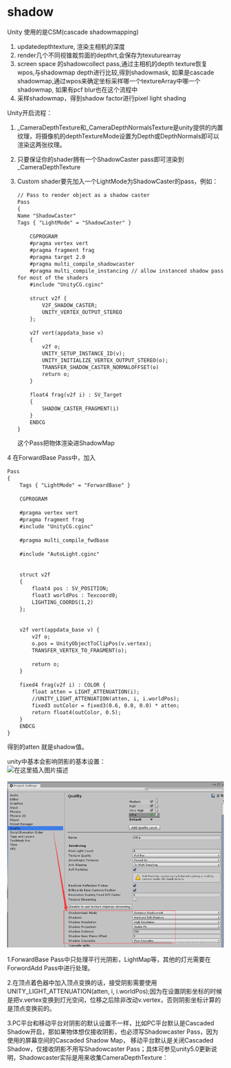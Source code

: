 # shadow

Unity 使用的是CSM\(cascade shadowmapping\)

1. updatedepthtexture, 渲染主相机的深度
2. render几个不同视锥裁剪面的depthrt,会保存为texuturearray
3.  screen space 的shadowcollect pass,通过主相机的depth texture恢复wpos,与shadowmap depth进行比较,得到shadowmask, 如果是cascade shadowmap,通过wpos来确定坐标采样哪一个textureArray中哪一个shadowmap, 如果有pcf blur也在这个流程中
4. 采样shadowmap，得到shadow factor进行pixel light shading

Unity开启流程：

1. \_CameraDepthTexture和\_CameraDepthNormalsTexture是unity提供的内置纹理，将摄像机的depthTextureMode设置为Depth或DepthNormals即可以渲染这两张纹理。
2. 只要保证你的shader拥有一个ShadowCaster pass即可渲染到\_CameraDepthTexture
3. Custom shader要先加入一个LightMode为ShadowCaster的pass，例如：

   ```text
   // Pass to render object as a shadow caster
   Pass 
   {
   Name "ShadowCaster"
   Tags { "LightMode" = "ShadowCaster" }

       CGPROGRAM
       #pragma vertex vert
       #pragma fragment frag
       #pragma target 2.0
       #pragma multi_compile_shadowcaster
       #pragma multi_compile_instancing // allow instanced shadow pass for most of the shaders
       #include "UnityCG.cginc"

       struct v2f {
           V2F_SHADOW_CASTER;
           UNITY_VERTEX_OUTPUT_STEREO
       };

       v2f vert(appdata_base v)
       {
           v2f o;
           UNITY_SETUP_INSTANCE_ID(v);
           UNITY_INITIALIZE_VERTEX_OUTPUT_STEREO(o);
           TRANSFER_SHADOW_CASTER_NORMALOFFSET(o)
           return o;
       }

       float4 frag(v2f i) : SV_Target
       {
           SHADOW_CASTER_FRAGMENT(i)
       }
       ENDCG
   }
   ```

   这个Pass把物体渲染进ShadowMap

4 在ForwardBase Pass中，加入

```text
Pass
{
    Tags { "LightMode" = "ForwardBase" }

    CGPROGRAM

    #pragma vertex vert
    #pragma fragment frag
    #include "UnityCG.cginc"

    #pragma multi_compile_fwdbase

    #include "AutoLight.cginc"


    struct v2f
    {
        float4 pos : SV_POSITION;
        float3 worldPos : Texcoord0;
        LIGHTING_COORDS(1,2)
    };


    v2f vert(appdata_base v) {
        v2f o;
        o.pos = UnityObjectToClipPos(v.vertex);
        TRANSFER_VERTEX_TO_FRAGMENT(o);

        return o;
    }

    fixed4 frag(v2f i) : COLOR {
        float atten = LIGHT_ATTENUATION(i);
        //UNITY_LIGHT_ATTENUATION(atten, i, i.worldPos);
        fixed3 outColor = fixed3(0.6, 0.0, 0.0) * atten;
        return float4(outColor, 0.5);
    }
    ENDCG
}
```

得到的atten 就是shadow值。

unity中基本会影响阴影的基本设置：  
![&#x5728;&#x8FD9;&#x91CC;&#x63D2;&#x5165;&#x56FE;&#x7247;&#x63CF;&#x8FF0;](https://img-blog.csdnimg.cn/20200505012141805.png?x-oss-process=image/watermark,type_ZmFuZ3poZW5naGVpdGk,shadow_10,text_aHR0cHM6Ly9ibG9nLmNzZG4ubmV0L2pzMDkwNw==,size_16,color_FFFFFF,t_70)  


![](../../.gitbook/assets/image%20%2854%29.png)

1.ForwardBase Pass中只处理平行光阴影，LightMap等，其他的灯光需要在ForwordAdd Pass中进行处理。

2.在顶点着色器中加入顶点变换的话，接受阴影需要使用UNITY\_LIGHT\_ATTENUATION\(atten, i, i.worldPos\);因为在设置阴影坐标的时候是把v.vertex变换到灯光空间，位移之后除非改动v.vertex，否则阴影坐标计算的是顶点变换前的。

3.PC平台和移动平台对阴影的默认设置不一样，比如PC平台默认是Cascaded Shadow开启，那如果物体想仅接收阴影，也必须写Shadowcaster Pass，因为使用的屏幕空间的Cascaded Shadow Map， 移动平台默认是关闭Cascaded Shadow，仅接收阴影不用写Shadowcaster Pass；具体可参见unity5.0更新说明，Shadowcaster实际是用来收集CameraDepthTexture：

